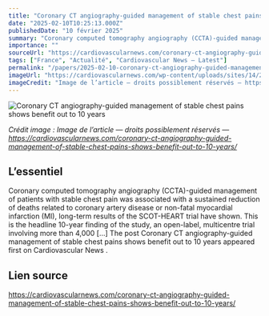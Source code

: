 ```yaml
---
title: "Coronary CT angiography-guided management of stable chest pains shows benefit out to 10 years"
date: "2025-02-10T10:25:13.000Z"
publishedDate: "10 février 2025"
summary: "Coronary computed tomography angiography (CCTA)-guided management of patients with stable chest pain was associated with a sustained reduction of deaths related to coronary artery disease or non-fatal myocardial infarction (MI), long-term results of the SCOT-HEART trial have shown. This is the headline 10-year finding of the study, an open-label, multicentre trial involving more than 4,000 [&#8230;] The post Coronary CT angiography-guided management of stable chest pains shows benefit out to 10 years appeared first on Cardiovascular News ."
importance: ""
sourceUrl: "https://cardiovascularnews.com/coronary-ct-angiography-guided-management-of-stable-chest-pains-shows-benefit-out-to-10-years/"
tags: ["France", "Actualité", "Cardiovascular News — Latest"]
permalink: "/papers/2025-02-10-coronary-ct-angiography-guided-management-of-stable-chest-pains-shows-benefit-out-to-10-years"
imageUrl: "https://cardiovascularnews.com/wp-content/uploads/sites/14/2025/02/AdobeStock_791094701-scaled.jpeg"
imageCredit: "Image de l’article — droits possiblement réservés — https://cardiovascularnews.com/coronary-ct-angiography-guided-management-of-stable-chest-pains-shows-benefit-out-to-10-years/"
---
```


![Coronary CT angiography-guided management of stable chest pains shows benefit out to 10 years](https://cardiovascularnews.com/wp-content/uploads/sites/14/2025/02/AdobeStock_791094701-scaled.jpeg)

*Crédit image : Image de l’article — droits possiblement réservés — https://cardiovascularnews.com/coronary-ct-angiography-guided-management-of-stable-chest-pains-shows-benefit-out-to-10-years/*

## L’essentiel

Coronary computed tomography angiography (CCTA)-guided management of patients with stable chest pain was associated with a sustained reduction of deaths related to coronary artery disease or non-fatal myocardial infarction (MI), long-term results of the SCOT-HEART trial have shown. This is the headline 10-year finding of the study, an open-label, multicentre trial involving more than 4,000 [&#8230;] The post Coronary CT angiography-guided management of stable chest pains shows benefit out to 10 years appeared first on Cardiovascular News .

## Lien source

https://cardiovascularnews.com/coronary-ct-angiography-guided-management-of-stable-chest-pains-shows-benefit-out-to-10-years/
